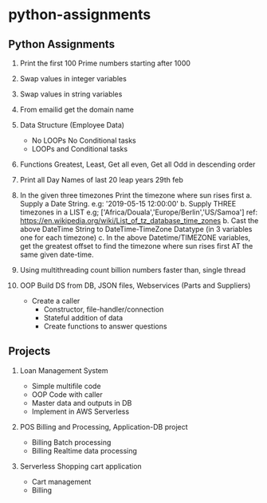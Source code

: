 # python-assignments

## Python Assignments
1. Print the first 100 Prime numbers starting after 1000
2. Swap values in integer variables
3. Swap values in string variables
4. From emailid get the domain name
5. Data Structure (Employee Data)
    * No LOOPs No Conditional tasks
    * LOOPs and Conditional tasks
6. Functions Greatest, Least, Get all even, Get all Odd in descending order
7. Print all Day Names of last 20 leap years 29th feb
8. In the given three timezones Print the timezone where sun rises first
   a. Supply a Date String. e.g: '2019-05-15 12:00:00'
   b. Supply THREE timezones in a LIST e.g; ['Africa/Douala','Europe/Berlin','US/Samoa']  ref: https://en.wikipedia.org/wiki/List_of_tz_database_time_zones
   b. Cast the above DateTime String to DateTime-TimeZone Datatype (in 3 variables one for each timezone)
   c. In the above Datetime/TIMEZONE variables, get the greatest offset to find the timezone where sun rises first AT the same given date-time.
   
9. Using multithreading count billion numbers faster than, single thread
10. OOP Build DS from DB, JSON files, Webservices (Parts and Suppliers)
    * Create a caller
        * Constructor, file-handler/connection
        * Stateful addition of data
        * Create functions to answer questions


## Projects
1. Loan Management System
    * Simple multifile code
    * OOP Code with caller
    * Master data and outputs in DB
    * Implement in AWS Serverless

2. POS Billing and Processing, Application-DB project
    * Billing Batch processing
    * Billing Realtime data processing

3. Serverless Shopping cart application
    * Cart management
    * Billing
